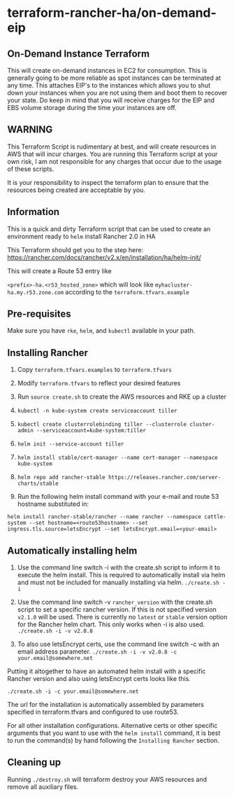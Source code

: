 # terraform-rancher-ha/on-demand-eip

## On-Demand Instance Terraform

This will create on-demand instances in EC2 for consumption. This is generally going to be more reliable as spot instances can be terminated at any time. This attaches EIP's to the instances which allows you to shut down your instances when you are not using them and boot them to recover your state. Do keep in mind that you will receive charges for the EIP and EBS volume storage during the time your instances are off.

## WARNING

This Terraform Script is rudimentary at best, and will create resources in AWS that will incur charges. You are running this Terraform script at your own risk, I am not responsible for any charges that occur due to the usage of these scripts.

It is your responsibility to inspect the terraform plan to ensure that the resources being created are acceptable by you.

## Information

This is a quick and dirty Terraform script that can be used to create an environment ready to `helm` install Rancher 2.0 in HA

This Terraform should get you to the step here: https://rancher.com/docs/rancher/v2.x/en/installation/ha/helm-init/

This will create a Route 53 entry like 

`<prefix>-ha.<r53_hosted_zone>` which will look like `myhacluster-ha.my.r53.zone.com` according to the `terraform.tfvars.example`

## Pre-requisites

Make sure you have `rke`, `helm`, and `kubectl` available in your path.

## Installing Rancher

1. Copy `terraform.tfvars.examples` to `terraform.tfvars`

1. Modify `terraform.tfvars` to reflect your desired features

1. Run `source create.sh` to create the AWS resources and RKE up a cluster

1. `kubectl -n kube-system create serviceaccount tiller`

1. `kubectl create clusterrolebinding tiller --clusterrole cluster-admin --serviceaccount=kube-system:tiller`

1. `helm init --service-account tiller`

1. `helm install stable/cert-manager --name cert-manager --namespace kube-system`

1. `helm repo add rancher-stable https://releases.rancher.com/server-charts/stable`

1. Run the following helm install command with your e-mail and route 53 hostname substituted in:

```
helm install rancher-stable/rancher --name rancher --namespace cattle-system --set hostname=<route53hostname> --set ingress.tls.source=letsEncrypt --set letsEncrypt.email=<your-email>
```

## Automatically installing helm

1. Use the command line switch -i with the create.sh script to inform it to execute the helm install. This is required to automatically install via helm and must not be included for manually installing via helm.
`./create.sh -i`

1. Use the command line switch -v `rancher_version` with the create.sh script to set a specific rancher version. If this is not specified version `v2.1.0` will be used. There is currently no `latest` or `stable` version option for the Rancher helm chart. This only works when -i is also used.
`./create.sh -i -v v2.0.8`

1. To also use letsEncrypt certs, use the command line switch -c with an email address parameter. 
`./create.sh -i -v v2.0.8 -c your.email@somewhere.net`

Putting it altogether to have an automated helm install with a specific Rancher version and also using letsEncrypt certs looks like this.
```
./create.sh -i -c your.email@somewhere.net
```

The url for the installation is automatically assembled by parameters specified in terraform.tfvars and configured to use route53.

For all other installation configurations. Alternative certs or other specific arguments that you want to use with the `helm install` command, it is best to run the command(s) by hand following the `Installing Rancher` section.

## Cleaning up

Running `./destroy.sh` will terraform destroy your AWS resources and remove all auxiliary files.